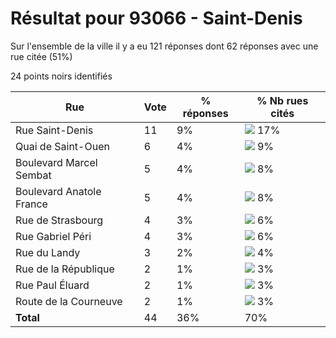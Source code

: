 # Résultat pour 93066 - Saint-Denis

Sur l'ensemble de la ville il y a eu 121 réponses dont 62 réponses avec une rue citée (51%)

24 points noirs identifiés

| Rue | Vote | % réponses | % Nb rues cités|
|-----|------|------------|----------------|
| Rue Saint-Denis | 11 | 9% | <img src="../../img/bar_17.gif" />&nbsp;17%|
| Quai de Saint-Ouen | 6 | 4% | <img src="../../img/bar_9.gif" />&nbsp;9%|
| Boulevard Marcel Sembat | 5 | 4% | <img src="../../img/bar_8.gif" />&nbsp;8%|
| Boulevard Anatole France | 5 | 4% | <img src="../../img/bar_8.gif" />&nbsp;8%|
| Rue de Strasbourg | 4 | 3% | <img src="../../img/bar_6.gif" />&nbsp;6%|
| Rue Gabriel Péri | 4 | 3% | <img src="../../img/bar_6.gif" />&nbsp;6%|
| Rue du Landy | 3 | 2% | <img src="../../img/bar_4.gif" />&nbsp;4%|
| Rue de la République | 2 | 1% | <img src="../../img/bar_3.gif" />&nbsp;3%|
| Rue Paul Éluard | 2 | 1% | <img src="../../img/bar_3.gif" />&nbsp;3%|
| Route de la Courneuve | 2 | 1% | <img src="../../img/bar_3.gif" />&nbsp;3%|
| **Total** | 44 | 36% | 70%|
